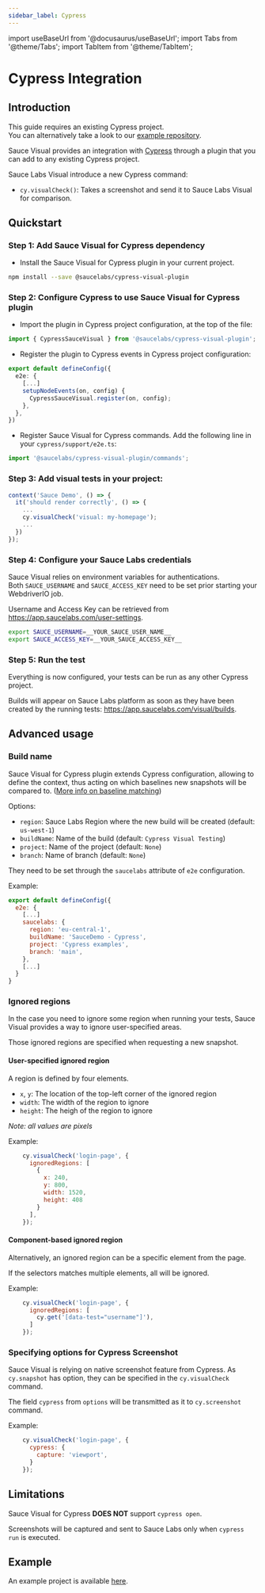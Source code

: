 ```yaml
---
sidebar_label: Cypress
---
```


import useBaseUrl from '@docusaurus/useBaseUrl';
import Tabs from '@theme/Tabs';
import TabItem from '@theme/TabItem';

# Cypress Integration

## Introduction

This guide requires an existing Cypress project.<br />
You can alternatively take a look to our [example repository](#example).

Sauce Visual provides an integration with [Cypress](https://cypress.io) through a plugin that you can add to any existing Cypress project.

Sauce Labs Visual introduce a new Cypress command:
- `cy.visualCheck()`: Takes a screenshot and send it to Sauce Labs Visual for comparison.

## Quickstart

### Step 1: Add Sauce Visual for Cypress dependency

- Install the Sauce Visual for Cypress plugin in your current project.

```sh
npm install --save @saucelabs/cypress-visual-plugin
```

### Step 2: Configure Cypress to use Sauce Visual for Cypress plugin

- Import the plugin in Cypress project configuration, at the top of the file:
```ts
import { CypressSauceVisual } from '@saucelabs/cypress-visual-plugin';
```

- Register the plugin to Cypress events in Cypress project configuration:

``` ts
export default defineConfig({
  e2e: {
    [...]
    setupNodeEvents(on, config) {
      CypressSauceVisual.register(on, config);
    },
  },
})
```

- Register Sauce Visual for Cypress commands. Add the following line in your `cypress/support/e2e.ts`:
```ts
import '@saucelabs/cypress-visual-plugin/commands';
```

### Step 3: Add visual tests in your project:

```ts
context('Sauce Demo', () => {
  it('should render correctly', () => {
    ...
    cy.visualCheck('visual: my-homepage');
    ...
  })
});
```


### Step 4: Configure your Sauce Labs credentials

Sauce Visual relies on environment variables for authentications.<br />
Both `SAUCE_USERNAME` and `SAUCE_ACCESS_KEY` need to be set prior starting your WebdriverIO job.

Username and Access Key can be retrieved from https://app.saucelabs.com/user-settings.

```sh
export SAUCE_USERNAME=__YOUR_SAUCE_USER_NAME__
export SAUCE_ACCESS_KEY=__YOUR_SAUCE_ACCESS_KEY__
```

### Step 5: Run the test

Everything is now configured, your tests can be run as any other Cypress project.

Builds will appear on Sauce Labs platform as soon as they have been created by the running tests: https://app.saucelabs.com/visual/builds.

## Advanced usage

### Build name

Sauce Visual for Cypress plugin extends Cypress configuration, allowing to define the context, thus acting on which baselines new snapshots will be compared to. ([More info on baseline matching](../sauce-visual.md#baseline-matching))

Options:
- `region`: Sauce Labs Region where the new build will be created (default: `us-west-1`)
- `buildName`: Name of the build (default: `Cypress Visual Testing`)
- `project`: Name of the project (default: `None`)
- `branch`: Name of branch (default: `None`)

They need to be set through the `saucelabs` attribute of `e2e` configuration.

Example:
```javascript
export default defineConfig({
  e2e: {
    [...]
    saucelabs: {
      region: 'eu-central-1',
      buildName: 'SauceDemo - Cypress',
      project: 'Cypress examples',
      branch: 'main',
    },
    [...]
  }
}
```

### Ignored regions

In the case you need to ignore some region when running your tests, Sauce Visual provides a way to ignore user-specified areas.

Those ignored regions are specified when requesting a new snapshot.

#### User-specified ignored region

A region is defined by four elements.
- `x`, `y`: The location of the top-left corner of the ignored region
- `width`: The width of the region to ignore
- `height`: The heigh of the region to ignore

*Note: all values are pixels*

Example:
```javascript
    cy.visualCheck('login-page', {
      ignoredRegions: [
        {
          x: 240,
          y: 800,
          width: 1520,
          height: 408
        }
      ],
    });
```

#### Component-based ignored region

Alternatively, an ignored region can be a specific element from the page.

If the selectors matches multiple elements, all will be ignored.

Example:
```javascript
    cy.visualCheck('login-page', {
      ignoredRegions: [
        cy.get('[data-test="username"]'),
      ]
    });
```

### Specifying options for Cypress Screenshot

Sauce Visual is relying on native screenshot feature from Cypress. As `cy.snapshot` has option, they can be specified in the `cy.visualCheck` command.

The field `cypress` from `options` will be transmitted as it to `cy.screenshot` command.

Example:
```javascript
    cy.visualCheck('login-page', {
      cypress: {
        capture: 'viewport',
      }
    });
```

## Limitations

Sauce Visual for Cypress **DOES NOT** support `cypress open`.

Screenshots will be captured and sent to Sauce Labs only when `cypress run` is executed.

## Example


An example project is available [here](https://github.com/saucelabs/visual-examples/tree/main/cypress).